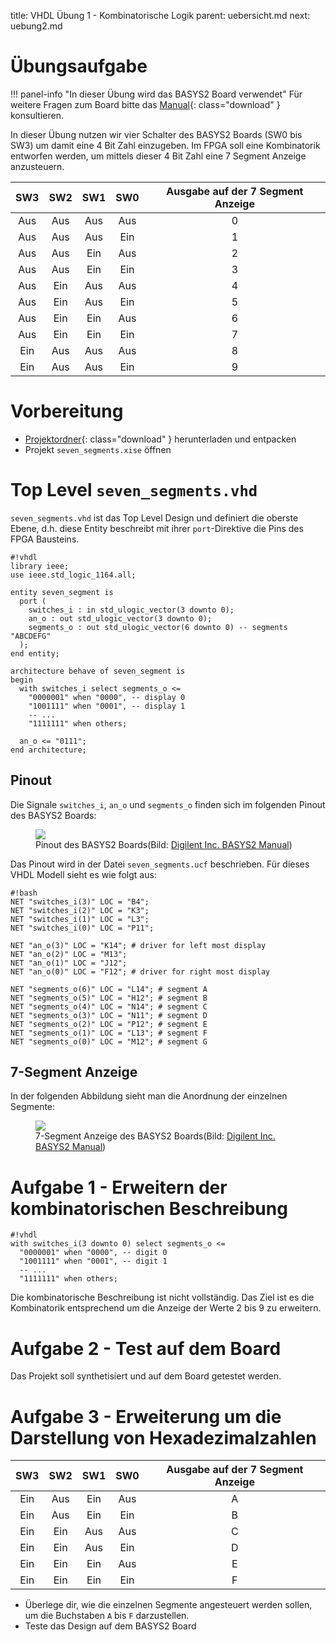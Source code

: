 title: VHDL Übung 1 - Kombinatorische Logik
parent: uebersicht.md
next: uebung2.md

# Übungsaufgabe

!!! panel-info "In dieser Übung wird das BASYS2 Board verwendet"
    Für weitere Fragen zum Board bitte das [Manual]({filename}basys2_manual.pdf){: class="download" } konsultieren.

In dieser Übung nutzen wir vier Schalter des BASYS2 Boards (SW0 bis SW3) um damit eine 4 Bit Zahl einzugeben. Im FPGA
soll eine Kombinatorik entworfen werden, um mittels dieser 4 Bit Zahl eine 7 Segment Anzeige anzusteuern.

SW3|SW2|SW1|SW0|Ausgabe auf der 7 Segment Anzeige
:-:|:-:|:-:|:-:|:-:
Aus|Aus|Aus|Aus|0
Aus|Aus|Aus|Ein|1
Aus|Aus|Ein|Aus|2
Aus|Aus|Ein|Ein|3
Aus|Ein|Aus|Aus|4
Aus|Ein|Aus|Ein|5
Aus|Ein|Ein|Aus|6
Aus|Ein|Ein|Ein|7
Ein|Aus|Aus|Aus|8
Ein|Aus|Aus|Ein|9

# Vorbereitung

* [Projektordner]({filename}vhdl_uebung_1.compress){: class="download" } herunterladen und entpacken
* Projekt <code>seven_segments.xise</code> öffnen

# Top Level <code>seven_segments.vhd</code>

<code>seven_segments.vhd</code> ist das Top Level Design und definiert die oberste Ebene, d.h. diese Entity beschreibt mit ihrer
<code>port</code>-Direktive die Pins des FPGA Bausteins.

    #!vhdl
    library ieee;
    use ieee.std_logic_1164.all;

    entity seven_segment is
      port (
        switches_i : in std_ulogic_vector(3 downto 0);
        an_o : out std_ulogic_vector(3 downto 0);
        segments_o : out std_ulogic_vector(6 downto 0) -- segments "ABCDEFG"
      );
    end entity;

    architecture behave of seven_segment is
    begin
      with switches_i select segments_o <=
        "0000001" when "0000", -- display 0
        "1001111" when "0001", -- display 1
        -- ...
        "1111111" when others;

      an_o <= "0111";
    end architecture;

## Pinout
Die Signale <code>switches_i</code>, <code>an_o</code> und <code>segments_o</code> finden sich im folgenden Pinout des BASYS2 Boards:
<figure><img src="{filename}basys2_pinout.svg"><figcaption>Pinout des BASYS2 Boards(Bild: <a href="http://www.digilentinc.com/Products/Detail.cfm?NavPath=2,400,790&Prod=BASYS2">Digilent Inc. BASYS2 Manual</a>)</figcaption></figure>

Das Pinout wird in der Datei <code>seven_segments.ucf</code> beschrieben. Für dieses VHDL Modell sieht es wie folgt aus:

    #!bash
    NET "switches_i(3)" LOC = "B4";
    NET "switches_i(2)" LOC = "K3";
    NET "switches_i(1)" LOC = "L3";
    NET "switches_i(0)" LOC = "P11";

    NET "an_o(3)" LOC = "K14"; # driver for left most display
    NET "an_o(2)" LOC = "M13";
    NET "an_o(1)" LOC = "J12";
    NET "an_o(0)" LOC = "F12"; # driver for right most display

    NET "segments_o(6)" LOC = "L14"; # segment A
    NET "segments_o(5)" LOC = "H12"; # segment B
    NET "segments_o(4)" LOC = "N14"; # segment C
    NET "segments_o(3)" LOC = "N11"; # segment D
    NET "segments_o(2)" LOC = "P12"; # segment E
    NET "segments_o(1)" LOC = "L13"; # segment F
    NET "segments_o(0)" LOC = "M12"; # segment G

## 7-Segment Anzeige
In der folgenden Abbildung sieht man die Anordnung der einzelnen Segmente:
<figure><img src="{filename}basys2_7segment.svg"><figcaption>7-Segment Anzeige des BASYS2 Boards(Bild: <a href="http://www.digilentinc.com/Products/Detail.cfm?NavPath=2,400,790&Prod=BASYS2">Digilent Inc. BASYS2 Manual</a>)</figcaption></figure>

# Aufgabe 1 - Erweitern der kombinatorischen Beschreibung
    #!vhdl
    with switches_i(3 downto 0) select segments_o <=
      "0000001" when "0000", -- digit 0
      "1001111" when "0001", -- digit 1
      -- ...
      "1111111" when others;

Die kombinatorische Beschreibung ist nicht vollständig. Das Ziel ist es die Kombinatorik entsprechend um die Anzeige der
Werte 2 bis 9 zu erweitern.

# Aufgabe 2 - Test auf dem Board

Das Projekt soll synthetisiert und auf dem Board getestet werden.

# Aufgabe 3 - Erweiterung um die Darstellung von Hexadezimalzahlen

SW3|SW2|SW1|SW0|Ausgabe auf der 7 Segment Anzeige
:-:|:-:|:-:|:-:|:-:
Ein|Aus|Ein|Aus|A
Ein|Aus|Ein|Ein|B
Ein|Ein|Aus|Aus|C
Ein|Ein|Aus|Ein|D
Ein|Ein|Ein|Aus|E
Ein|Ein|Ein|Ein|F

* Überlege dir, wie die einzelnen Segmente angesteuert werden sollen, um die Buchstaben <code>A</code> bis <code>F</code> darzustellen.
* Teste das Design auf dem BASYS2 Board
